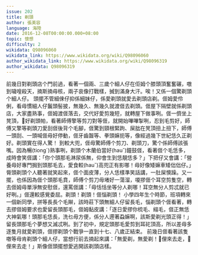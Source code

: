 ```yaml
---
issue: 202
title: 剃頭
author: 張美容
language: 海陸
date: 2016-12-08T00:00:00.000+08:00
topic: 懷想
difficulty: 2
wikidata: Q98096060
wikidata_link: https://www.wikidata.org/wiki/Q98096060
author_wikidata_link: https://www.wikidata.org/wiki/Q98096319
author_wikidata: Q98096319
---
```

前幾日對剃頭店个門前過，看著一個兩、三歲个細人仔在佢姆个膝頭頂奮奮碾，噭到噦喤殺天，揇斯揇毋核，兩子哀像打戰樣，搣到滿身大汗。唉！又係一個驚剃頭个細人仔。
頭擺不管細倈仔抑係細妹仔，係愛剃頭就愛去剃頭店剃。𠊎姆愛伶俐，看毋慣細人仔鬞頭髻披，無幾久、無幾久就渡𠊎去剃頭。𠊎屋下隔壁就係剃頭店，大家盡熟事，𠊎姆渡𠊎落去，交代好愛剪幾短，就轉屋下做事咧。𠊎一儕坐上凳頂，𠖄好剃頭帕，看著師傅擎等剪刀對等𠊎，就開始嗶嗶掣咧，忍到毛剪好，師傅又擎等剃頭刀愛刮𠊎後背个毛腳，𠊎驚到頸根緊跔、屎朏在凳頂扭上扭下，師傅一頭刮、一頭喊𠊎毋好停動，𠊎牙齒齧等、拳頭嫲扼等，像經過幾下世紀恁久正剃好。剃頭實在得人驚！
到較大兜，𠊎毋驚師傅个剪刀、剃頭刀，驚个係師傅該張嘴。因為暢(tiongˊ)熟事咧，剃頭个木蘭伯當好(hauˇ)鐘鼓𠊎，看著𠊎个毛恁多，成時會笑𠊎講：「你个頭那毛淋尿係無，仰會生到恁靚恁多？」下把仔又會講：「營養毋好專門挶到頭那毛去，愛食較(hauˇ)高兜正有影哪！毋好像矮嫲車矮㑁㑁仔。」脣頭剃頭个人聽著就笑起來，𠊎个面皮薄，分人恁樣準笑話講，一肚屎懊躁。又一擺，也係因為𠊎个頭那毛賁，師傅个剪刀毋堵好一蕩溜，嗄摎𠊎个耳空剪隻空，轉去𠊎姆毋單淨無安慰𠊎，還罵𠊎講：「毋恬恬坐等分人剃哪！耳空無分人剪忒就已好咧。」𠊎還較感覺委屈。剃頭！剃頭！𠊎惱剃頭！
小學四年生个時節，班項轉來一個新同學，拼等長長个毛辮，該時莊下頭無細人仔留長毛，惱剃頭个𠊎看著，轉去摎𠊎姆要求也愛留長頭那毛，𠊎姆黏皮講：「逐日愛摎你梳毛、䌈毛，𠊎正無恁大神氣哪！頭那毛恁長，洗乜毋方便，係分人遰著蝨嫲啊，該斯愛剃光頭正得！」留長頭那毛个夢想又滅忒咧。到了初中，規定頭那毛愛剪到耳砣頂高，所以差毋多逐隻月就愛剃頭，𠊎摎剃頭个戰爭一直到十七、八歲正結束。
前幾日𠊎看著該隻噭等毋肯剃頭个細人仔，當想行前去揇起來講：「無愛剃，無愛剃！𫣆俚來去走，𫣆俚來去走！」斯像𠊎頭擺想愛逃開該剃頭店樣。